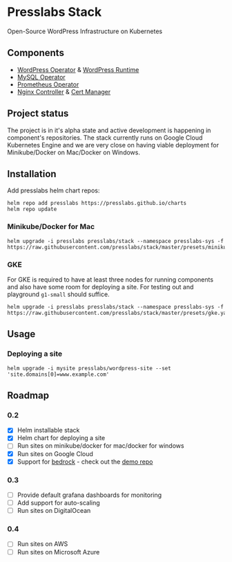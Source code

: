 # Presslabs Stack
Open-Source WordPress Infrastructure on Kubernetes

## Components

* [WordPress Operator](http://github.com/presslabs/wordpress-operator) & [WordPress Runtime](http://github.com/presslabs/wordpress-runtime)
* [MySQL Operator](http://github.com/presslabs/mysql-operator)
* [Prometheus Operator](https://github.com/coreos/prometheus-operator)
* [Nginx Controller](https://github.com/kubernetes/ingress-nginx) & [Cert Manager](https://github.com/jetstack/cert-manager)

## Project status
The project is in it's alpha state and active development is happening in component's repositories. The stack currently runs on Google Cloud Kubernetes Engine and we are very close on having viable deployment for Minikube/Docker on Mac/Docker on Windows.

## Installation

Add presslabs helm chart repos:

```
helm repo add presslabs https://presslabs.github.io/charts
helm repo update
```

### Minikube/Docker for Mac
```
helm upgrade -i presslabs presslabs/stack --namespace presslabs-sys -f https://raw.githubusercontent.com/presslabs/stack/master/presets/minikube.yaml
```

### GKE

For GKE is required to have at least three nodes for running components and also have some room for deploying a site. For testing out and playground `g1-small` should suffice.

```
helm upgrade -i presslabs presslabs/stack --namespace presslabs-sys -f https://raw.githubusercontent.com/presslabs/stack/master/presets/gke.yaml
```

## Usage

### Deploying a site
```
helm upgrade -i mysite presslabs/wordpress-site --set 'site.domains[0]=www.example.com'
```

## Roadmap

### 0.2
- [x] Helm installable stack
- [x] Helm chart for deploying a site
- [ ] Run sites on minikube/docker for mac/docker for windows
- [x] Run sites on Google Cloud
- [x] Support for [bedrock](https://roots.io/bedrock/) - check out the [demo repo](https://github.com/presslabs/wordpress-bedrock-demo)

### 0.3
- [ ] Provide default grafana dashboards for monitoring
- [ ] Add support for auto-scaling
- [ ] Run sites on DigitalOcean

### 0.4
- [ ] Run sites on AWS
- [ ] Run sites on Microsoft Azure
